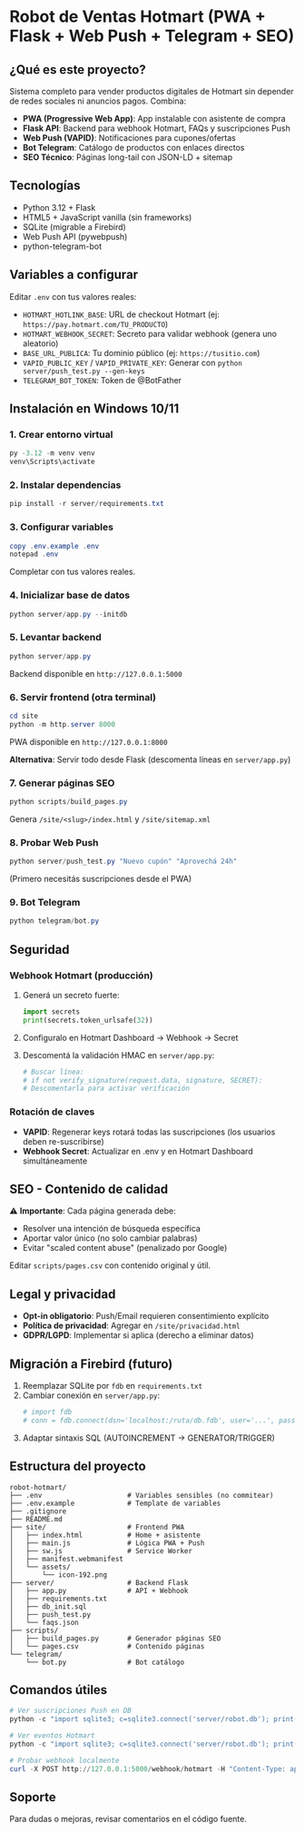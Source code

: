 # Robot de Ventas Hotmart (PWA + Flask + Web Push + Telegram + SEO)

## ¿Qué es este proyecto?

Sistema completo para vender productos digitales de Hotmart sin depender de redes sociales ni anuncios pagos. Combina:

- **PWA (Progressive Web App)**: App instalable con asistente de compra
- **Flask API**: Backend para webhook Hotmart, FAQs y suscripciones Push
- **Web Push (VAPID)**: Notificaciones para cupones/ofertas
- **Bot Telegram**: Catálogo de productos con enlaces directos
- **SEO Técnico**: Páginas long-tail con JSON-LD + sitemap

## Tecnologías

- Python 3.12 + Flask
- HTML5 + JavaScript vanilla (sin frameworks)
- SQLite (migrable a Firebird)
- Web Push API (pywebpush)
- python-telegram-bot

## Variables a configurar

Editar `.env` con tus valores reales:

- `HOTMART_HOTLINK_BASE`: URL de checkout Hotmart (ej: `https://pay.hotmart.com/TU_PRODUCTO`)
- `HOTMART_WEBHOOK_SECRET`: Secreto para validar webhook (genera uno aleatorio)
- `BASE_URL_PUBLICA`: Tu dominio público (ej: `https://tusitio.com`)
- `VAPID_PUBLIC_KEY` / `VAPID_PRIVATE_KEY`: Generar con `python server/push_test.py --gen-keys`
- `TELEGRAM_BOT_TOKEN`: Token de @BotFather

## Instalación en Windows 10/11

### 1. Crear entorno virtual
```powershell
py -3.12 -m venv venv
venv\Scripts\activate
```

### 2. Instalar dependencias
```powershell
pip install -r server/requirements.txt
```

### 3. Configurar variables
```powershell
copy .env.example .env
notepad .env
```

Completar con tus valores reales.

### 4. Inicializar base de datos
```powershell
python server/app.py --initdb
```

### 5. Levantar backend
```powershell
python server/app.py
```

Backend disponible en `http://127.0.0.1:5000`

### 6. Servir frontend (otra terminal)
```powershell
cd site
python -m http.server 8000
```

PWA disponible en `http://127.0.0.1:8000`

**Alternativa**: Servir todo desde Flask (descomenta líneas en `server/app.py`)

### 7. Generar páginas SEO
```powershell
python scripts/build_pages.py
```

Genera `/site/<slug>/index.html` y `/site/sitemap.xml`

### 8. Probar Web Push
```powershell
python server/push_test.py "Nuevo cupón" "Aprovechá 24h"
```

(Primero necesitás suscripciones desde el PWA)

### 9. Bot Telegram
```powershell
python telegram/bot.py
```

## Seguridad

### Webhook Hotmart (producción)

1. Generá un secreto fuerte:
   ```python
   import secrets
   print(secrets.token_urlsafe(32))
   ```

2. Configuralo en Hotmart Dashboard → Webhook → Secret

3. Descomentá la validación HMAC en `server/app.py`:
   ```python
   # Buscar línea:
   # if not verify_signature(request.data, signature, SECRET):
   # Descomentarla para activar verificación
   ```

### Rotación de claves

- **VAPID**: Regenerar keys rotará todas las suscripciones (los usuarios deben re-suscribirse)
- **Webhook Secret**: Actualizar en .env y en Hotmart Dashboard simultáneamente

## SEO - Contenido de calidad

⚠️ **Importante**: Cada página generada debe:
- Resolver una intención de búsqueda específica
- Aportar valor único (no solo cambiar palabras)
- Evitar "scaled content abuse" (penalizado por Google)

Editar `scripts/pages.csv` con contenido original y útil.

## Legal y privacidad

- **Opt-in obligatorio**: Push/Email requieren consentimiento explícito
- **Política de privacidad**: Agregar en `/site/privacidad.html`
- **GDPR/LGPD**: Implementar si aplica (derecho a eliminar datos)

## Migración a Firebird (futuro)

1. Reemplazar SQLite por `fdb` en `requirements.txt`
2. Cambiar conexión en `server/app.py`:
   ```python
   # import fdb
   # conn = fdb.connect(dsn='localhost:/ruta/db.fdb', user='...', password='...')
   ```
3. Adaptar sintaxis SQL (AUTOINCREMENT → GENERATOR/TRIGGER)

## Estructura del proyecto

```
robot-hotmart/
├── .env                     # Variables sensibles (no commitear)
├── .env.example             # Template de variables
├── .gitignore
├── README.md
├── site/                    # Frontend PWA
│   ├── index.html           # Home + asistente
│   ├── main.js              # Lógica PWA + Push
│   ├── sw.js                # Service Worker
│   ├── manifest.webmanifest
│   └── assets/
│       └── icon-192.png
├── server/                  # Backend Flask
│   ├── app.py               # API + Webhook
│   ├── requirements.txt
│   ├── db_init.sql
│   ├── push_test.py
│   └── faqs.json
├── scripts/
│   ├── build_pages.py       # Generador páginas SEO
│   └── pages.csv            # Contenido páginas
└── telegram/
    └── bot.py               # Bot catálogo
```

## Comandos útiles

```powershell
# Ver suscripciones Push en DB
python -c "import sqlite3; c=sqlite3.connect('server/robot.db'); print(c.execute('SELECT * FROM push_subs').fetchall())"

# Ver eventos Hotmart
python -c "import sqlite3; c=sqlite3.connect('server/robot.db'); print(c.execute('SELECT * FROM hotmart_events').fetchall())"

# Probar webhook localmente
curl -X POST http://127.0.0.1:5000/webhook/hotmart -H "Content-Type: application/json" -d "{\"event\":\"PURCHASE_COMPLETE\",\"data\":{\"buyer\":{\"email\":\"test@test.com\"}}}"
```

## Soporte

Para dudas o mejoras, revisar comentarios en el código fuente.

